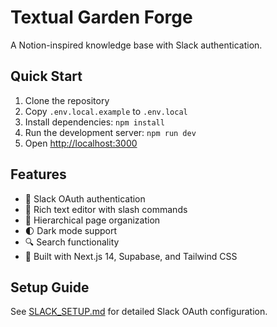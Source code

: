 # Textual Garden Forge

A Notion-inspired knowledge base with Slack authentication.

## Quick Start

1. Clone the repository
2. Copy `.env.local.example` to `.env.local`
3. Install dependencies: `npm install`
4. Run the development server: `npm run dev`
5. Open [http://localhost:3000](http://localhost:3000)

## Features

- 🔐 Slack OAuth authentication
- 📝 Rich text editor with slash commands
- 🌳 Hierarchical page organization
- 🌓 Dark mode support
- 🔍 Search functionality
- 🚀 Built with Next.js 14, Supabase, and Tailwind CSS

## Setup Guide

See [SLACK_SETUP.md](./SLACK_SETUP.md) for detailed Slack OAuth configuration.